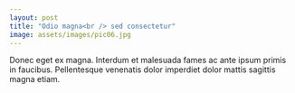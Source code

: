 ```yaml
---
layout: post
title: "Odio magna<br /> sed consectetur"
image: assets/images/pic06.jpg
---
```


Donec eget ex magna. Interdum et malesuada fames ac ante ipsum primis in
faucibus. Pellentesque venenatis dolor imperdiet dolor mattis sagittis magna
etiam.
